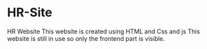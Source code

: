 # HR-Site
HR Website
This website is created using HTML and Css and js
This website is still in use so only the frontend part is visible.

